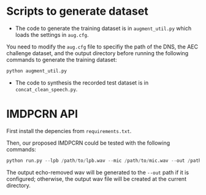 # Scripts to generate dataset

- The code to generate the training dataset is in `augment_util.py` which loads the settings in `aug.cfg`. 

You need to modify the `aug.cfg` file to specifiy the path of the DNS, the AEC challenge dataset, and the output directory before running the following commands to generate the training dataset:

```python
python augment_util.py
```

- The code to synthesis the recorded test dataset is in `concat_clean_speech.py`.


# IMDPCRN API

First install the depencies from `requirements.txt`.

Then, our proposed IMDPCRN could be tested with the following commands:

```python
python run.py --lpb /path/to/lpb.wav --mic /path/to/mic.wav --out /path/to/out
```

The output echo-removed wav will be generated to the `--out` path if it is configured; otherwise, the output wav file will be created at the current directory.
